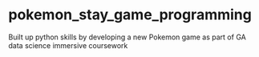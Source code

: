 # pokemon_stay_game_programming
Built up python skills by developing a new Pokemon game as part of GA data science immersive coursework
